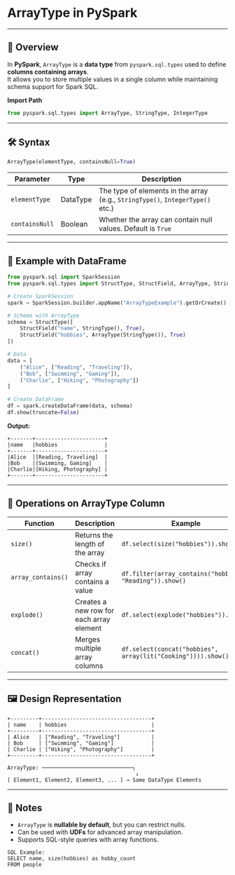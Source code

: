 # ArrayType in PySpark

---

## 📌 Overview
In **PySpark**, `ArrayType` is a **data type** from `pyspark.sql.types` used to define **columns containing arrays**.  
It allows you to store multiple values in a single column while maintaining schema support for Spark SQL.

**Import Path**
```python
from pyspark.sql.types import ArrayType, StringType, IntegerType
````

---

## 🛠 Syntax

```python
ArrayType(elementType, containsNull=True)
```

| Parameter      | Type     | Description                                                                    |
| -------------- | -------- | ------------------------------------------------------------------------------ |
| `elementType`  | DataType | The type of elements in the array (e.g., `StringType()`, `IntegerType()` etc.) |
| `containsNull` | Boolean  | Whether the array can contain null values. Default is `True`                   |

---

## 🎯 Example with DataFrame

```python
from pyspark.sql import SparkSession
from pyspark.sql.types import StructType, StructField, ArrayType, StringType

# Create SparkSession
spark = SparkSession.builder.appName("ArrayTypeExample").getOrCreate()

# Schema with ArrayType
schema = StructType([
    StructField("name", StringType(), True),
    StructField("hobbies", ArrayType(StringType()), True)
])

# Data
data = [
    ("Alice", ["Reading", "Traveling"]),
    ("Bob", ["Swimming", "Gaming"]),
    ("Charlie", ["Hiking", "Photography"])
]

# Create DataFrame
df = spark.createDataFrame(data, schema)
df.show(truncate=False)
```

**Output:**

```
+-------+----------------------+
|name   |hobbies               |
+-------+----------------------+
|Alice  |[Reading, Traveling]  |
|Bob    |[Swimming, Gaming]    |
|Charlie|[Hiking, Photography] |
+-------+----------------------+
```

---

## 🔹 Operations on ArrayType Column

| Function           | Description                              | Example                                                      |
| ------------------ | ---------------------------------------- | ------------------------------------------------------------ |
| `size()`           | Returns the length of the array          | `df.select(size("hobbies")).show()`                          |
| `array_contains()` | Checks if array contains a value         | `df.filter(array_contains("hobbies", "Reading")).show()`     |
| `explode()`        | Creates a new row for each array element | `df.select(explode("hobbies")).show()`                       |
| `concat()`         | Merges multiple array columns            | `df.select(concat("hobbies", array(lit("Cooking")))).show()` |

---

## 🖼 Design Representation

```
+---------+-----------------------------------+
| name    | hobbies                           |
+---------+-----------------------------------+
| Alice   | ["Reading", "Traveling"]          |
| Bob     | ["Swimming", "Gaming"]            |
| Charlie | ["Hiking", "Photography"]         |
+---------+-----------------------------------+

ArrayType: ─────────────────────────────┐
                                         ↓
[ Element1, Element2, Element3, ... ] → Same DataType Elements
```

---

## 🔗 Notes

* `ArrayType` is **nullable by default**, but you can restrict nulls.
* Can be used with **UDFs** for advanced array manipulation.
* Supports SQL-style queries with array functions.

```
SQL Example:
SELECT name, size(hobbies) as hobby_count
FROM people
```
